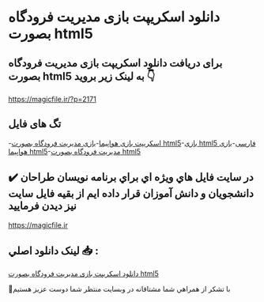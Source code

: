 # دانلود اسکریپت بازی مدیریت فرودگاه بصورت html5

## برای دریافت دانلود اسکریپت بازی مدیریت فرودگاه بصورت html5 به لینک زیر بروید 👇

https://magicfile.ir/?p=2171

## تگ های فایل

-[اسکریپت بازی هواپیما](https://magicfile.ir/product/%d8%a7%d8%b3%da%a9%d8%b1%db%8c%d9%be%d8%aa-%d8%a8%d8%a7%d8%b2%db%8c-%d9%85%d8%af%db%8c%d8%b1%db%8c%d8%aa-%d9%81%d8%b1%d9%88%d8%af%da%af%d8%a7%d9%87-%d8%a8%d8%b5%d9%88%d8%b1%d8%aahtml5/)-[بازی مدیریت فرودگاه بصورت html5](https://magicfile.ir/product/%d8%a7%d8%b3%da%a9%d8%b1%db%8c%d9%be%d8%aa-%d8%a8%d8%a7%d8%b2%db%8c-%d9%85%d8%af%db%8c%d8%b1%db%8c%d8%aa-%d9%81%d8%b1%d9%88%d8%af%da%af%d8%a7%d9%87-%d8%a8%d8%b5%d9%88%d8%b1%d8%aahtml5/)-[بازی html5  فارسی](https://magicfile.ir/product/%d8%a7%d8%b3%da%a9%d8%b1%db%8c%d9%be%d8%aa-%d8%a8%d8%a7%d8%b2%db%8c-%d9%85%d8%af%db%8c%d8%b1%db%8c%d8%aa-%d9%81%d8%b1%d9%88%d8%af%da%af%d8%a7%d9%87-%d8%a8%d8%b5%d9%88%d8%b1%d8%aahtml5/)-[بازی هواپیما html5](https://magicfile.ir/product/%d8%a7%d8%b3%da%a9%d8%b1%db%8c%d9%be%d8%aa-%d8%a8%d8%a7%d8%b2%db%8c-%d9%85%d8%af%db%8c%d8%b1%db%8c%d8%aa-%d9%81%d8%b1%d9%88%d8%af%da%af%d8%a7%d9%87-%d8%a8%d8%b5%d9%88%d8%b1%d8%aahtml5/)-[مدیریت فرودگاه بصورت html5](https://magicfile.ir/product/%d8%a7%d8%b3%da%a9%d8%b1%db%8c%d9%be%d8%aa-%d8%a8%d8%a7%d8%b2%db%8c-%d9%85%d8%af%db%8c%d8%b1%db%8c%d8%aa-%d9%81%d8%b1%d9%88%d8%af%da%af%d8%a7%d9%87-%d8%a8%d8%b5%d9%88%d8%b1%d8%aahtml5/)

## ✔️ در سايت فايل هاي ويژه اي براي برنامه نويسان طراحان دانشجويان و دانش آموزان قرار داده ايم از بقيه فايل سايت نيز ديدن فرماييد

https://magicfile.ir


## لينک دانلود اصلي 📥 :

[دانلود اسکریپت بازی مدیریت فرودگاه بصورت html5](https://magicfile.ir/product/%d8%a7%d8%b3%da%a9%d8%b1%db%8c%d9%be%d8%aa-%d8%a8%d8%a7%d8%b2%db%8c-%d9%85%d8%af%db%8c%d8%b1%db%8c%d8%aa-%d9%81%d8%b1%d9%88%d8%af%da%af%d8%a7%d9%87-%d8%a8%d8%b5%d9%88%d8%b1%d8%aahtml5/) 


🙏با تشکر از همراهي شما مشتاقانه در وبسایت منتظر شما دوست عزیز هستیم

